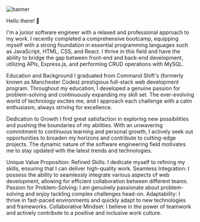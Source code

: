 ![banner](https://github.com/josephredmond5/josephredmond5/assets/109824007/20c699ef-d1dd-410f-be37-130aa474252b)

Hello there! 👋


I'm a junior software engineer with a relaxed and professional approach to my work. I recently completed a comprehensive bootcamp, equipping myself with a strong foundation in essential programming languages such as JavaScript, HTML, CSS, and React. I thrive in this field and have the ability to bridge the gap between front-end and back-end development, utilizing APIs, Express.js, and performing CRUD operations with MySQL.

Education and Background
I graduated from Command Shift's (formerly known as Manchester Codes) prestigious full-stack web development program. Throughout my education, I developed a genuine passion for problem-solving and continuously expanding my skill set. The ever-evolving world of technology excites me, and I approach each challenge with a calm enthusiasm, always striving for excellence.

Dedication to Growth
I find great satisfaction in exploring new possibilities and pushing the boundaries of my abilities. With an unwavering commitment to continuous learning and personal growth, I actively seek out opportunities to broaden my horizons and contribute to cutting-edge projects. The dynamic nature of the software engineering field motivates me to stay updated with the latest trends and technologies.

Unique Value Proposition:
Refined Skills: I dedicate myself to refining my skills, ensuring that I can deliver high-quality work.
Seamless Integration: I possess the ability to seamlessly integrate various aspects of web development, allowing for efficient collaboration between different teams.
Passion for Problem-Solving: I am genuinely passionate about problem-solving and enjoy tackling complex challenges head-on.
Adaptability: I thrive in fast-paced environments and quickly adapt to new technologies and frameworks.
Collaborative Mindset: I believe in the power of teamwork and actively contribute to a positive and inclusive work culture.
